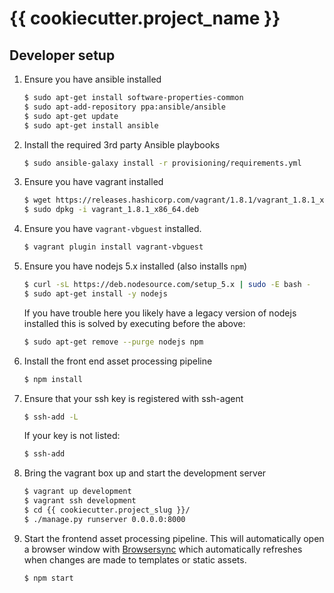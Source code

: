 # {{ cookiecutter.project_name }}

## Developer setup

 1. Ensure you have ansible installed

    ```bash
    $ sudo apt-get install software-properties-common
    $ sudo apt-add-repository ppa:ansible/ansible
    $ sudo apt-get update
    $ sudo apt-get install ansible
    ```
 2. Install the required 3rd party Ansible playbooks

    ```bash
    $ sudo ansible-galaxy install -r provisioning/requirements.yml
    ```

 3. Ensure you have vagrant installed

    ```bash
    $ wget https://releases.hashicorp.com/vagrant/1.8.1/vagrant_1.8.1_x86_64.deb
    $ sudo dpkg -i vagrant_1.8.1_x86_64.deb
    ```

 4. Ensure you have `vagrant-vbguest` installed.

    ```bash
    $ vagrant plugin install vagrant-vbguest
    ```

 5. Ensure you have nodejs 5.x installed (also installs `npm`)

    ```bash
    $ curl -sL https://deb.nodesource.com/setup_5.x | sudo -E bash -
    $ sudo apt-get install -y nodejs
    ```

    If you have trouble here you likely have a legacy version of nodejs
    installed this is solved by executing before the above:

    ```bash
    $ sudo apt-get remove --purge nodejs npm
    ```

 6. Install the front end asset processing pipeline

    ```bash
    $ npm install
    ```

 7. Ensure that your ssh key  is registered with ssh-agent

    ```bash
    $ ssh-add -L
    ```

    If your key is not listed:

    ```bash
    $ ssh-add
    ```

 8. Bring the vagrant box up and start the development server

    ```bash
    $ vagrant up development
    $ vagrant ssh development
    $ cd {{ cookiecutter.project_slug }}/
    $ ./manage.py runserver 0.0.0.0:8000
    ```
 9. Start the frontend asset processing pipeline. This will automatically open
    a browser window with [Browsersync](https://www.browsersync.io/) which
    automatically refreshes when changes are made to templates or static assets.

    ```bash
    $ npm start
    ```
